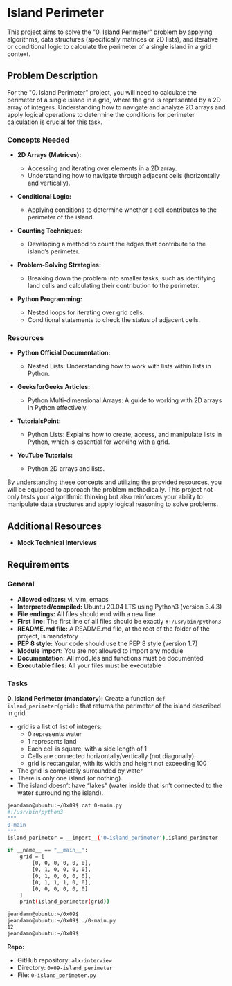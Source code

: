 # Island Perimeter

This project aims to solve the "0. Island Perimeter" problem by applying algorithms, data structures (specifically matrices or 2D lists), and iterative or conditional logic to calculate the perimeter of a single island in a grid context.

## Problem Description

For the "0. Island Perimeter" project, you will need to calculate the perimeter of a single island in a grid, where the grid is represented by a 2D array of integers. Understanding how to navigate and analyze 2D arrays and apply logical operations to determine the conditions for perimeter calculation is crucial for this task.

### Concepts Needed

- **2D Arrays (Matrices):**
  - Accessing and iterating over elements in a 2D array.
  - Understanding how to navigate through adjacent cells (horizontally and vertically).

- **Conditional Logic:**
  - Applying conditions to determine whether a cell contributes to the perimeter of the island.

- **Counting Techniques:**
  - Developing a method to count the edges that contribute to the island’s perimeter.

- **Problem-Solving Strategies:**
  - Breaking down the problem into smaller tasks, such as identifying land cells and calculating their contribution to the perimeter.

- **Python Programming:**
  - Nested loops for iterating over grid cells.
  - Conditional statements to check the status of adjacent cells.

### Resources

- **Python Official Documentation:**
  - Nested Lists: Understanding how to work with lists within lists in Python.

- **GeeksforGeeks Articles:**
  - Python Multi-dimensional Arrays: A guide to working with 2D arrays in Python effectively.

- **TutorialsPoint:**
  - Python Lists: Explains how to create, access, and manipulate lists in Python, which is essential for working with a grid.

- **YouTube Tutorials:**
  - Python 2D arrays and lists.

By understanding these concepts and utilizing the provided resources, you will be equipped to approach the problem methodically. This project not only tests your algorithmic thinking but also reinforces your ability to manipulate data structures and apply logical reasoning to solve problems.

## Additional Resources

- **Mock Technical Interviews**

## Requirements

### General

- **Allowed editors:** vi, vim, emacs
- **Interpreted/compiled:** Ubuntu 20.04 LTS using Python3 (version 3.4.3)
- **File endings:** All files should end with a new line
- **First line:** The first line of all files should be exactly `#!/usr/bin/python3`
- **README.md file:** A README.md file, at the root of the folder of the project, is mandatory
- **PEP 8 style:** Your code should use the PEP 8 style (version 1.7)
- **Module import:** You are not allowed to import any module
- **Documentation:** All modules and functions must be documented
- **Executable files:** All your files must be executable

### Tasks

**0. Island Perimeter (mandatory):**
Create a function `def island_perimeter(grid):` that returns the perimeter of the island described in grid.

* grid is a list of list of integers:
	* 0 represents water
	* 1 represents land
	* Each cell is square, with a side length of 1
	* Cells are connected horizontally/vertically (not diagonally).
	* grid is rectangular, with its width and height not exceeding 100
* The grid is completely surrounded by water
* There is only one island (or nothing).
* The island doesn’t have “lakes” (water inside that isn’t connected to the water surrounding the island).

```bash
jeandamn@ubuntu:~/0x09$ cat 0-main.py
#!/usr/bin/python3
"""
0-main
"""
island_perimeter = __import__('0-island_perimeter').island_perimeter

if __name__ == "__main__":
    grid = [
        [0, 0, 0, 0, 0, 0],
        [0, 1, 0, 0, 0, 0],
        [0, 1, 0, 0, 0, 0],
        [0, 1, 1, 1, 0, 0],
        [0, 0, 0, 0, 0, 0]
    ]
    print(island_perimeter(grid))

jeandamn@ubuntu:~/0x09$ 
jeandamn@ubuntu:~/0x09$ ./0-main.py
12
jeandamn@ubuntu:~/0x09$ 
```
**Repo:**
* GitHub repository: `alx-interview`
* Directory: `0x09-island_perimeter`
* File: `0-island_perimeter.py`
